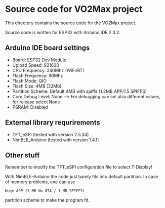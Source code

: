 # Source code for VO2Max project
This directory contains the source code for the VO2Max project.

Source code is written for ESP32 with Arduino IDE 2.3.2.

## Arduino IDE board settings
 * Board: ESP32 Dev Module
 * Upload Speed: 921600
 * CPU Frequency: 240Mhz (WiFi/BT)
 * Flash Frequency: 80Mhz
 * Flash Mode: QIO
 * Flash Size: 4MB (32Mb)
 * Partition Scheme: Default 4MB with spiffs (1.2MB APP/1.5 SPIFFS)
 * Core Debug Level: None --> For debugging can set also different values, for release select None
 * PSRAM: Disabled

## External library requrirements
 * TFT_eSPI (tested with version 2.5.34)
 * NimBLE_Arduino (tested with version 1.4.1)

## Other stuff
 Remember to modify the TFT_eSPI configuration file to select T-Display!
 
With NimBLE-Arduino the code just barely fits into default partition.
In case of memory problems, one can use

```Huge APP (3 MB No OTA / 1 MB SPIFFS)```

partition scheme to make the program fit.
